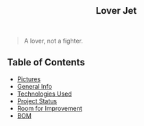 <h2 align="center">
 <img src="https://raw.githubusercontent.com/catppuccin/catppuccin/main/assets/misc/transparent.png" height="30" width="0px"/>
 Lover Jet
</h2>
&nbsp;

 > A lover, not a fighter. 

## Table of Contents
* [Pictures](#-image)
* [General Info](#general-information)
* [Technologies Used](#technologies-used)
* [Project Status](#project-status)
* [Room for Improvement](#room-for-improvement)
* [BOM](#bom)
